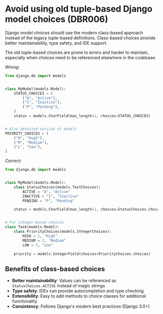 # Avoid using old tuple-based Django model choices (DBR006)

Django model choices should use the modern class-based approach instead of the legacy tuple-based definitions. Class-based choices provide better maintainability, type safety, and IDE support.

The old tuple-based choices are prone to errors and harder to maintain, especially when choices need to be referenced elsewhere in the codebase.

*Wrong:*

```python
from django.db import models


class MyModel(models.Model):
    STATUS_CHOICES = (
        ("A", "Active"),
        ("I", "Inactive"),
        ("P", "Pending"),
    )
    status = models.CharField(max_length=1, choices=STATUS_CHOICES)


# Also detected outside of models
PRIORITY_CHOICES = (
    ("H", "High"),
    ("M", "Medium"),
    ("L", "Low"),
)
```

*Correct:*

```python
from django.db import models


class MyModel(models.Model):
    class StatusChoices(models.TextChoices):
        ACTIVE = "A", "Active"
        INACTIVE = "I", "Inactive"
        PENDING = "P", "Pending"

    status = models.CharField(max_length=1, choices=StatusChoices.choices)


# For integer-based choices
class Task(models.Model):
    class PriorityChoices(models.IntegerChoices):
        HIGH = 1, "High"
        MEDIUM = 2, "Medium"
        LOW = 3, "Low"

    priority = models.IntegerField(choices=PriorityChoices.choices)
```

## Benefits of class-based choices

- **Better maintainability**: Values can be referenced as `StatusChoices.ACTIVE` instead of magic strings
- **Type safety**: IDEs can provide autocompletion and type checking
- **Extensibility**: Easy to add methods to choice classes for additional functionality
- **Consistency**: Follows Django's modern best practices (Django 3.0+)
